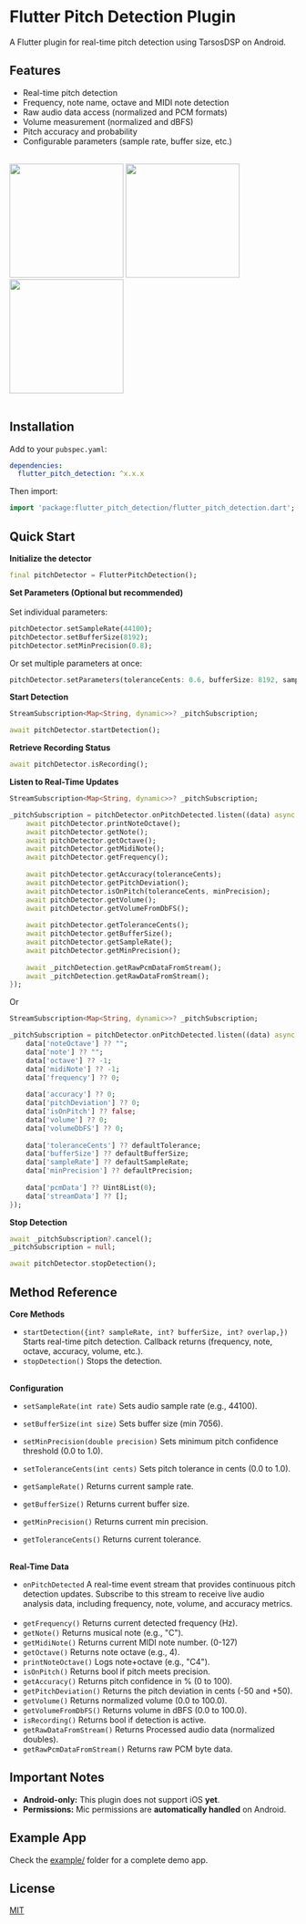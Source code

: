 # Flutter Pitch Detection Plugin

A Flutter plugin for real-time pitch detection using TarsosDSP on Android.

## Features

- Real-time pitch detection
- Frequency, note name, octave and MIDI note detection
- Raw audio data access (normalized and PCM formats)
- Volume measurement (normalized and dBFS)
- Pitch accuracy and probability
- Configurable parameters (sample rate, buffer size, etc.)
  <br><br>

<img src="https://github.com/user-attachments/assets/90c70e6b-7ce2-4a15-bd94-16b99287b03b" width="200">
<img src="https://github.com/user-attachments/assets/01f94304-1f4f-44a0-9f89-984262b0fa0b" width="200">
<img src="https://github.com/user-attachments/assets/8d52ba3d-456a-4d21-a05c-4a4a5d645a01" width="200"> <br><br>

## Installation

Add to your `pubspec.yaml`:

```yaml
dependencies:
  flutter_pitch_detection: ^x.x.x
```

Then import:

```dart
import 'package:flutter_pitch_detection/flutter_pitch_detection.dart';
```

## Quick Start

**Initialize the detector**
```dart
final pitchDetector = FlutterPitchDetection(); 
```

**Set Parameters (Optional but recommended)**
<br><br>
Set individual parameters:
```dart
pitchDetector.setSampleRate(44100);
pitchDetector.setBufferSize(8192);
pitchDetector.setMinPrecision(0.8);
```

Or set multiple parameters at once:
```dart
pitchDetector.setParameters(toleranceCents: 0.6, bufferSize: 8192, sampleRate: 44100, minPrecision: 0.7);
```

**Start Detection**
```dart
StreamSubscription<Map<String, dynamic>>? _pitchSubscription;

await pitchDetector.startDetection();
```

**Retrieve Recording Status**
```dart
await pitchDetector.isRecording();
```

**Listen to Real-Time Updates**
```dart
StreamSubscription<Map<String, dynamic>>? _pitchSubscription;

_pitchSubscription = pitchDetector.onPitchDetected.listen((data) async {
    await pitchDetector.printNoteOctave();
    await pitchDetector.getNote();
    await pitchDetector.getOctave();
    await pitchDetector.getMidiNote();
    await pitchDetector.getFrequency();
    
    await pitchDetector.getAccuracy(toleranceCents);
    await pitchDetector.getPitchDeviation();
    await pitchDetector.isOnPitch(toleranceCents, minPrecision);
    await pitchDetector.getVolume();
    await pitchDetector.getVolumeFromDbFS();
    
    await pitchDetector.getToleranceCents();
    await pitchDetector.getBufferSize();
    await pitchDetector.getSampleRate();
    await pitchDetector.getMinPrecision();
    
    await _pitchDetection.getRawPcmDataFromStream();
    await _pitchDetection.getRawDataFromStream();
});    
```
Or
```dart
StreamSubscription<Map<String, dynamic>>? _pitchSubscription;

_pitchSubscription = pitchDetector.onPitchDetected.listen((data) async {
    data['noteOctave'] ?? "";
    data['note'] ?? "";
    data['octave'] ?? -1;
    data['midiNote'] ?? -1;
    data['frequency'] ?? 0;
    
    data['accuracy'] ?? 0;
    data['pitchDeviation'] ?? 0;
    data['isOnPitch'] ?? false;
    data['volume'] ?? 0;
    data['volumeDbFS'] ?? 0;
    
    data['toleranceCents'] ?? defaultTolerance;
    data['bufferSize'] ?? defaultBufferSize;
    data['sampleRate'] ?? defaultSampleRate;
    data['minPrecision'] ?? defaultPrecision;
    
    data['pcmData'] ?? Uint8List(0);
    data['streamData'] ?? [];
});
```

**Stop Detection**
```dart
await _pitchSubscription?.cancel();
_pitchSubscription = null;

await pitchDetector.stopDetection();
```

## Method Reference

**Core Methods** <br>
- `startDetection({int? sampleRate, int? bufferSize, int? overlap,})`	Starts real-time pitch detection. Callback returns (frequency, note, octave, accuracy, volume, etc.). <br>
- `stopDetection()`	Stops the detection. <br><br>

**Configuration** <br>
- `setSampleRate(int rate)`	Sets audio sample rate (e.g., 44100). <br>
- `setBufferSize(int size)`	Sets buffer size (min 7056). <br>
- `setMinPrecision(double precision)`	Sets minimum pitch confidence threshold (0.0 to 1.0). <br>
- `setToleranceCents(int cents)`	Sets pitch tolerance in cents (0.0 to 1.0). <br>

- `getSampleRate()`	Returns current sample rate. <br>
- `getBufferSize()`	Returns current buffer size. <br>
- `getMinPrecision()`	Returns current min precision. <br>
- `getToleranceCents()`	Returns current tolerance. <br><br>

**Real-Time Data** <br>
- `onPitchDetected` A real-time event stream that provides continuous pitch detection updates. Subscribe to this stream to receive live audio analysis data, including frequency, note, volume, and accuracy metrics. <br><br>
- `getFrequency()`	Returns current detected frequency (Hz). <br>
- `getNote()`	Returns musical note (e.g., "C"). <br>
- `getMidiNote()` Returns current MIDI note number. (0-127) <br>
- `getOctave()`	Returns note octave (e.g., 4). <br>
- `printNoteOctave()`	Logs note+octave (e.g., "C4"). <br>
- `isOnPitch()`	Returns bool if pitch meets precision. <br>
- `getAccuracy()`	Returns pitch confidence in % (0 to 100). <br>
- `getPitchDeviation()`	Returns the pitch deviation in cents (-50 and +50). <br>
- `getVolume()`	Returns normalized volume (0.0 to 100.0). <br>
- `getVolumeFromDbFS()`	Returns volume in dBFS (0.0 to 100.0). <br>
- `isRecording()`	Returns bool if detection is active. <br>
- `getRawDataFromStream()` Returns Processed audio data (normalized doubles). <br>
- `getRawPcmDataFromStream()` Returns raw PCM byte data. <br>

## Important Notes

- **Android-only:** This plugin does not support iOS **yet**. <br>
- **Permissions:** Mic permissions are **automatically handled** on Android. <br>

## Example App

Check the [example/](https://github.com/mattiolichiara/flutter_pitch_detection/tree/main/example) folder for a complete demo app.

## License

[MIT](https://github.com/mattiolichiara/flutter_pitch_detection/blob/main/LICENSE) 
